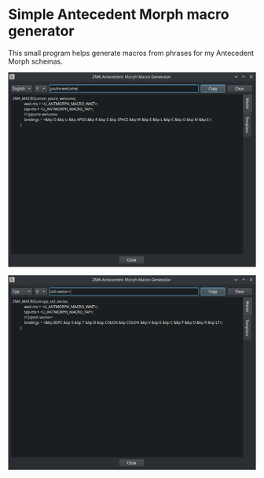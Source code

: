 # Simple Antecedent Morph macro generator

This small program helps generate macros from phrases for my Antecedent Morph schemas.

![English example](english.png)

![C++ example](cpp.png)
